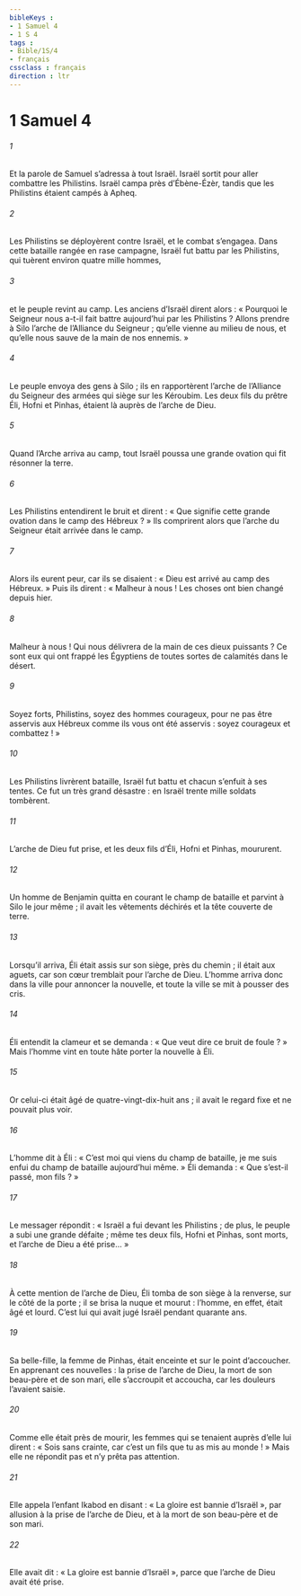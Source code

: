 ```yaml
---
bibleKeys : 
- 1 Samuel 4
- 1 S 4
tags : 
- Bible/1S/4
- français
cssclass : français
direction : ltr
---
```


# 1 Samuel 4

###### 1
Et la parole de Samuel s’adressa à tout Israël.
Israël sortit pour aller combattre les Philistins. Israël campa près d’Ébène-Ézèr, tandis que les Philistins étaient campés à Apheq.
###### 2
Les Philistins se déployèrent contre Israël, et le combat s’engagea. Dans cette bataille rangée en rase campagne, Israël fut battu par les Philistins, qui tuèrent environ quatre mille hommes,
###### 3
et le peuple revint au camp. Les anciens d’Israël dirent alors : « Pourquoi le Seigneur nous a-t-il fait battre aujourd’hui par les Philistins ? Allons prendre à Silo l’arche de l’Alliance du Seigneur ; qu’elle vienne au milieu de nous, et qu’elle nous sauve de la main de nos ennemis. »
###### 4
Le peuple envoya des gens à Silo ; ils en rapportèrent l’arche de l’Alliance du Seigneur des armées qui siège sur les Kéroubim. Les deux fils du prêtre Éli, Hofni et Pinhas, étaient là auprès de l’arche de Dieu.
###### 5
Quand l’Arche arriva au camp, tout Israël poussa une grande ovation qui fit résonner la terre.
###### 6
Les Philistins entendirent le bruit et dirent : « Que signifie cette grande ovation dans le camp des Hébreux ? » Ils comprirent alors que l’arche du Seigneur était arrivée dans le camp.
###### 7
Alors ils eurent peur, car ils se disaient : « Dieu est arrivé au camp des Hébreux. » Puis ils dirent : « Malheur à nous ! Les choses ont bien changé depuis hier.
###### 8
Malheur à nous ! Qui nous délivrera de la main de ces dieux puissants ? Ce sont eux qui ont frappé les Égyptiens de toutes sortes de calamités dans le désert.
###### 9
Soyez forts, Philistins, soyez des hommes courageux, pour ne pas être asservis aux Hébreux comme ils vous ont été asservis : soyez courageux et combattez ! »
###### 10
Les Philistins livrèrent bataille, Israël fut battu et chacun s’enfuit à ses tentes. Ce fut un très grand désastre : en Israël trente mille soldats tombèrent.
###### 11
L’arche de Dieu fut prise, et les deux fils d’Éli, Hofni et Pinhas, moururent.
###### 12
Un homme de Benjamin quitta en courant le champ de bataille et parvint à Silo le jour même ; il avait les vêtements déchirés et la tête couverte de terre.
###### 13
Lorsqu’il arriva, Éli était assis sur son siège, près du chemin ; il était aux aguets, car son cœur tremblait pour l’arche de Dieu. L’homme arriva donc dans la ville pour annoncer la nouvelle, et toute la ville se mit à pousser des cris.
###### 14
Éli entendit la clameur et se demanda : « Que veut dire ce bruit de foule ? » Mais l’homme vint en toute hâte porter la nouvelle à Éli.
###### 15
Or celui-ci était âgé de quatre-vingt-dix-huit ans ; il avait le regard fixe et ne pouvait plus voir.
###### 16
L’homme dit à Éli : « C’est moi qui viens du champ de bataille, je me suis enfui du champ de bataille aujourd’hui même. » Éli demanda : « Que s’est-il passé, mon fils ? »
###### 17
Le messager répondit : « Israël a fui devant les Philistins ; de plus, le peuple a subi une grande défaite ; même tes deux fils, Hofni et Pinhas, sont morts, et l’arche de Dieu a été prise… »
###### 18
À cette mention de l’arche de Dieu, Éli tomba de son siège à la renverse, sur le côté de la porte ; il se brisa la nuque et mourut : l’homme, en effet, était âgé et lourd. C’est lui qui avait jugé Israël pendant quarante ans.
###### 19
Sa belle-fille, la femme de Pinhas, était enceinte et sur le point d’accoucher. En apprenant ces nouvelles : la prise de l’arche de Dieu, la mort de son beau-père et de son mari, elle s’accroupit et accoucha, car les douleurs l’avaient saisie.
###### 20
Comme elle était près de mourir, les femmes qui se tenaient auprès d’elle lui dirent : « Sois sans crainte, car c’est un fils que tu as mis au monde ! » Mais elle ne répondit pas et n’y prêta pas attention.
###### 21
Elle appela l’enfant Ikabod en disant : « La gloire est bannie d’Israël », par allusion à la prise de l’arche de Dieu, et à la mort de son beau-père et de son mari.
###### 22
Elle avait dit : « La gloire est bannie d’Israël », parce que l’arche de Dieu avait été prise.
